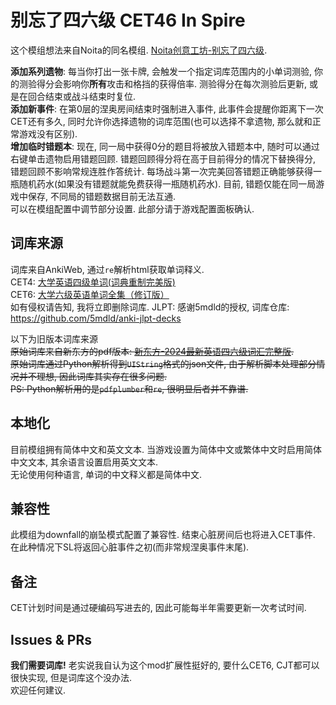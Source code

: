 # 别忘了四六级 CET46 In Spire
这个模组想法来自Noita的同名模组. [Noita创意工坊-别忘了四六级](https://steamcommunity.com/sharedfiles/filedetails/?id=3404422065&searchtext=%E5%88%AB%E5%BF%98%E4%BA%86).

**添加系列遗物**: 每当你打出一张卡牌, 会触发一个指定词库范围内的小单词测验, 你的测验得分会影响你**所有**攻击和格挡的获得倍率. 测验得分在每次测验后更新, 或是在回合结束或战斗结束时复位.  
**添加新事件**: 在第0层的涅奥房间结束时强制进入事件, 此事件会提醒你距离下一次CET还有多久, 同时允许你选择遗物的词库范围(也可以选择不拿遗物, 那么就和正常游戏没有区别).  
**增加临时错题本**: 现在, 同一局中获得0分的题目将被放入错题本中, 随时可以通过右键单击遗物启用错题回顾. 错题回顾得分将在高于目前得分的情况下替换得分, 错题回顾不影响常规连胜作答统计. 每场战斗第一次完美回答错题正确能够获得一瓶随机药水(如果没有错题就能免费获得一瓶随机药水). 目前, 错题仅能在同一局游戏中保存, 不同局的错题数据目前无法互通.  
可以在模组配置中调节部分设置. 此部分请于游戏配置面板确认.  

## 词库来源
词库来自AnkiWeb, 通过`re`解析html获取单词释义.  
CET4: [大学英语四级单词(词典重制完美版)](https://ankiweb.net/shared/info/1378032490)  
CET6: [大学六级英语单词全集（修订版）](https://ankiweb.net/shared/info/2125686844)  
如有侵权请告知, 我将立即删除词库.
JLPT: 感谢5mdld的授权, 词库仓库: https://github.com/5mdld/anki-jlpt-decks

以下为旧版本词库来源  
~~原始词库来自新东方的pdf版本: [新东方-2024最新英语四六级词汇完整版](https://cet4-6.xdf.cn/202409/13925649.html).~~  
~~原始词库通过Python解析得到`UIString`格式的json文件, 由于解析脚本处理部分情况并不理想, 因此词库其实存在很多问题.~~  
~~PS: Python解析用的是`pdfplumber`和`re`, 很明显后者并不靠谱.~~

## 本地化
目前模组拥有简体中文和英文文本. 当游戏设置为简体中文或繁体中文时启用简体中文文本, 其余语言设置启用英文文本.  
无论使用何种语言, 单词的中文释义都是简体中文.  

## 兼容性
此模组为downfall的崩坠模式配置了兼容性. 结束心脏房间后也将进入CET事件. 在此种情况下SL将返回心脏事件之初(而非常规涅奥事件末尾).

## 备注
CET计划时间是通过硬编码写进去的, 因此可能每半年需要更新一次考试时间.  

## Issues & PRs
**我们需要词库!** 老实说我自认为这个mod扩展性挺好的, 要什么CET6, CJT都可以很快实现, 但是词库这个没办法.  
欢迎任何建议. 
